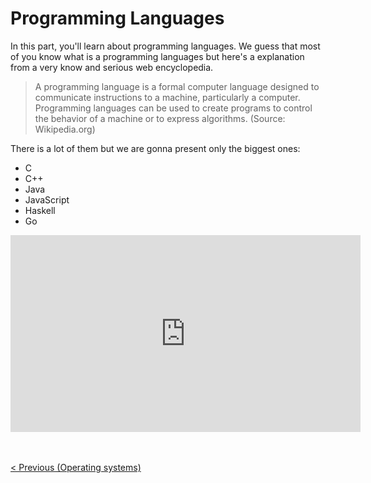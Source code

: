 # Programming Languages

In this part, you'll learn about programming languages. We guess that most of you know what is a programming languages but here's a explanation from a very know and serious web encyclopedia.

> A programming language is a formal computer language designed to communicate instructions to a machine, particularly a computer.
> Programming languages can be used to create programs to control the behavior of a machine or to express algorithms. (Source: Wikipedia.org)

There is a lot of them but we are gonna present only the biggest ones:
* C
* C++
* Java
* JavaScript
* Haskell
* Go

<iframe width="560" height="315" src="https://www.youtube.com/embed/S3nWfuoy-vw" frameborder="0" allowfullscreen></iframe>

<br/><br/>
<span style="float:left">[< Previous (Operating systems)](../OperatingSystems)</span>
